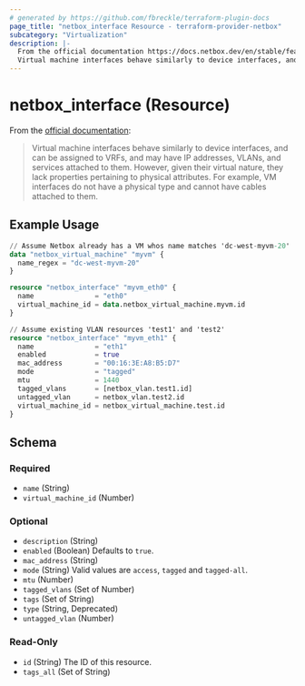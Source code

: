 ```yaml
---
# generated by https://github.com/fbreckle/terraform-plugin-docs
page_title: "netbox_interface Resource - terraform-provider-netbox"
subcategory: "Virtualization"
description: |-
  From the official documentation https://docs.netbox.dev/en/stable/features/virtualization/#interfaces:
  Virtual machine interfaces behave similarly to device interfaces, and can be assigned to VRFs, and may have IP addresses, VLANs, and services attached to them. However, given their virtual nature, they lack properties pertaining to physical attributes. For example, VM interfaces do not have a physical type and cannot have cables attached to them.
---
```


# netbox_interface (Resource)

From the [official documentation](https://docs.netbox.dev/en/stable/features/virtualization/#interfaces):

> Virtual machine interfaces behave similarly to device interfaces, and can be assigned to VRFs, and may have IP addresses, VLANs, and services attached to them. However, given their virtual nature, they lack properties pertaining to physical attributes. For example, VM interfaces do not have a physical type and cannot have cables attached to them.

## Example Usage

```terraform
// Assume Netbox already has a VM whos name matches 'dc-west-myvm-20'
data "netbox_virtual_machine" "myvm" {
  name_regex = "dc-west-myvm-20"
}

resource "netbox_interface" "myvm_eth0" {
  name               = "eth0"
  virtual_machine_id = data.netbox_virtual_machine.myvm.id
}

// Assume existing VLAN resources 'test1' and 'test2'
resource "netbox_interface" "myvm_eth1" {
  name               = "eth1"
  enabled            = true
  mac_address        = "00:16:3E:A8:B5:D7"
  mode               = "tagged"
  mtu                = 1440
  tagged_vlans       = [netbox_vlan.test1.id]
  untagged_vlan      = netbox_vlan.test2.id
  virtual_machine_id = netbox_virtual_machine.test.id
}
```

<!-- schema generated by tfplugindocs -->
## Schema

### Required

- `name` (String)
- `virtual_machine_id` (Number)

### Optional

- `description` (String)
- `enabled` (Boolean) Defaults to `true`.
- `mac_address` (String)
- `mode` (String) Valid values are `access`, `tagged` and `tagged-all`.
- `mtu` (Number)
- `tagged_vlans` (Set of Number)
- `tags` (Set of String)
- `type` (String, Deprecated)
- `untagged_vlan` (Number)

### Read-Only

- `id` (String) The ID of this resource.
- `tags_all` (Set of String)


